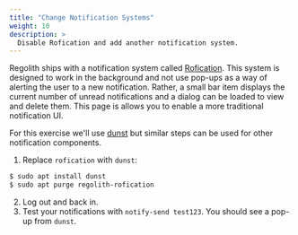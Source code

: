 ```yaml
---
title: "Change Notification Systems"
weight: 10
description: >
  Disable Rofication and add another notification system.
---
```


Regolith ships with a notification system called [Rofication](https://github.com/DaveDavenport/Rofication).  This system is designed to work in the background and not use pop-ups as a way of alerting the user to a new notification.  Rather, a small bar item displays the current number of unread notifications and a dialog can be loaded to view and delete them.  This page is allows you to enable a more traditional notification UI.

For this exercise we'll use [dunst](https://dunst-project.org/) but similar steps can be used for other notification components.

1. Replace `rofication` with `dunst`:
```bash
$ sudo apt install dunst
$ sudo apt purge regolith-rofication
```
2. Log out and back in.  
3. Test your notifications with `notify-send test123`.  You should see a pop-up from `dunst`.
